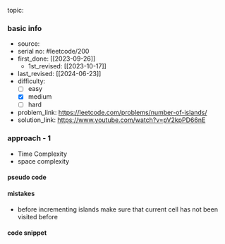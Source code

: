 topic:

### basic info
- source: 
- serial no: #leetcode/200 
- first_done: [[2023-09-26]]
	- 1st_revised: [[2023-10-17]]
- last_revised: [[2024-06-23]]
- difficulty:
	- [ ] easy
	- [x] medium
	- [ ] hard
- problem_link: https://leetcode.com/problems/number-of-islands/
- solution_link: https://www.youtube.com/watch?v=pV2kpPD66nE

### approach - 1
- Time Complexity
- space complexity

#### pseudo code

#### mistakes
- before incrementing islands make sure that current cell has not been visited before
#### code snippet
```python

```